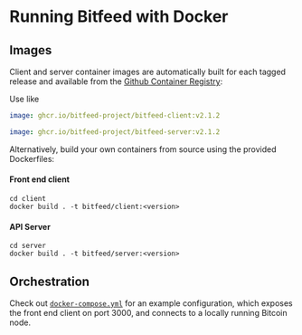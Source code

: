 # Running Bitfeed with Docker

## Images

Client and server container images are automatically built for each tagged release and available from the [Github Container Registry](https://github.com/bitfeed-project?tab=packages&repo_name=bitfeed):

Use like
```yml
image: ghcr.io/bitfeed-project/bitfeed-client:v2.1.2
```

```yml
image: ghcr.io/bitfeed-project/bitfeed-server:v2.1.2
```

Alternatively, build your own containers from source using the provided Dockerfiles:

#### Front end client
```shell
cd client
docker build . -t bitfeed/client:<version>
```

#### API Server
```shell
cd server
docker build . -t bitfeed/server:<version>
```

## Orchestration

Check out [`docker-compose.yml`](https://github.com/bitfeed-project/bitfeed/blob/master/docker-compose.yml) for an example configuration, which exposes the front end client on port 3000, and connects to a locally running Bitcoin node.